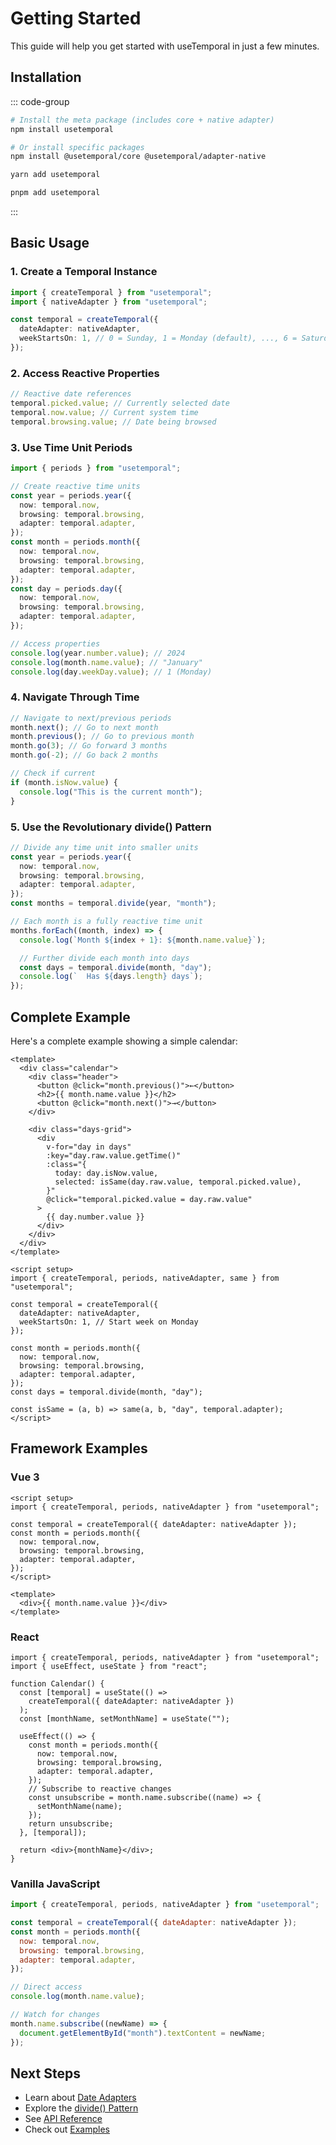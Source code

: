 # Getting Started

This guide will help you get started with useTemporal in just a few minutes.

## Installation

::: code-group

```bash [npm]
# Install the meta package (includes core + native adapter)
npm install usetemporal

# Or install specific packages
npm install @usetemporal/core @usetemporal/adapter-native
```

```bash [yarn]
yarn add usetemporal
```

```bash [pnpm]
pnpm add usetemporal
```

:::

## Basic Usage

### 1. Create a Temporal Instance

```typescript
import { createTemporal } from "usetemporal";
import { nativeAdapter } from "usetemporal";

const temporal = createTemporal({
  dateAdapter: nativeAdapter,
  weekStartsOn: 1, // 0 = Sunday, 1 = Monday (default), ..., 6 = Saturday
});
```

### 2. Access Reactive Properties

```typescript
// Reactive date references
temporal.picked.value; // Currently selected date
temporal.now.value; // Current system time
temporal.browsing.value; // Date being browsed
```

### 3. Use Time Unit Periods

```typescript
import { periods } from "usetemporal";

// Create reactive time units
const year = periods.year({
  now: temporal.now,
  browsing: temporal.browsing,
  adapter: temporal.adapter,
});
const month = periods.month({
  now: temporal.now,
  browsing: temporal.browsing,
  adapter: temporal.adapter,
});
const day = periods.day({
  now: temporal.now,
  browsing: temporal.browsing,
  adapter: temporal.adapter,
});

// Access properties
console.log(year.number.value); // 2024
console.log(month.name.value); // "January"
console.log(day.weekDay.value); // 1 (Monday)
```

### 4. Navigate Through Time

```typescript
// Navigate to next/previous periods
month.next(); // Go to next month
month.previous(); // Go to previous month
month.go(3); // Go forward 3 months
month.go(-2); // Go back 2 months

// Check if current
if (month.isNow.value) {
  console.log("This is the current month");
}
```

### 5. Use the Revolutionary divide() Pattern

```typescript
// Divide any time unit into smaller units
const year = periods.year({
  now: temporal.now,
  browsing: temporal.browsing,
  adapter: temporal.adapter,
});
const months = temporal.divide(year, "month");

// Each month is a fully reactive time unit
months.forEach((month, index) => {
  console.log(`Month ${index + 1}: ${month.name.value}`);

  // Further divide each month into days
  const days = temporal.divide(month, "day");
  console.log(`  Has ${days.length} days`);
});
```

## Complete Example

Here's a complete example showing a simple calendar:

```vue
<template>
  <div class="calendar">
    <div class="header">
      <button @click="month.previous()">←</button>
      <h2>{{ month.name.value }}</h2>
      <button @click="month.next()">→</button>
    </div>

    <div class="days-grid">
      <div
        v-for="day in days"
        :key="day.raw.value.getTime()"
        :class="{
          today: day.isNow.value,
          selected: isSame(day.raw.value, temporal.picked.value),
        }"
        @click="temporal.picked.value = day.raw.value"
      >
        {{ day.number.value }}
      </div>
    </div>
  </div>
</template>

<script setup>
import { createTemporal, periods, nativeAdapter, same } from "usetemporal";

const temporal = createTemporal({
  dateAdapter: nativeAdapter,
  weekStartsOn: 1, // Start week on Monday
});

const month = periods.month({
  now: temporal.now,
  browsing: temporal.browsing,
  adapter: temporal.adapter,
});
const days = temporal.divide(month, "day");

const isSame = (a, b) => same(a, b, "day", temporal.adapter);
</script>
```

## Framework Examples

### Vue 3

```vue
<script setup>
import { createTemporal, periods, nativeAdapter } from "usetemporal";

const temporal = createTemporal({ dateAdapter: nativeAdapter });
const month = periods.month({
  now: temporal.now,
  browsing: temporal.browsing,
  adapter: temporal.adapter,
});
</script>

<template>
  <div>{{ month.name.value }}</div>
</template>
```

### React

```tsx
import { createTemporal, periods, nativeAdapter } from "usetemporal";
import { useEffect, useState } from "react";

function Calendar() {
  const [temporal] = useState(() =>
    createTemporal({ dateAdapter: nativeAdapter })
  );
  const [monthName, setMonthName] = useState("");

  useEffect(() => {
    const month = periods.month({
      now: temporal.now,
      browsing: temporal.browsing,
      adapter: temporal.adapter,
    });
    // Subscribe to reactive changes
    const unsubscribe = month.name.subscribe((name) => {
      setMonthName(name);
    });
    return unsubscribe;
  }, [temporal]);

  return <div>{monthName}</div>;
}
```

### Vanilla JavaScript

```javascript
import { createTemporal, periods, nativeAdapter } from "usetemporal";

const temporal = createTemporal({ dateAdapter: nativeAdapter });
const month = periods.month({
  now: temporal.now,
  browsing: temporal.browsing,
  adapter: temporal.adapter,
});

// Direct access
console.log(month.name.value);

// Watch for changes
month.name.subscribe((newName) => {
  document.getElementById("month").textContent = newName;
});
```

## Next Steps

- Learn about [Date Adapters](/guide/date-adapters)
- Explore the [divide() Pattern](/guide/divide-pattern)
- See [API Reference](/api/create-temporal)
- Check out [Examples](/examples/basic-usage)
